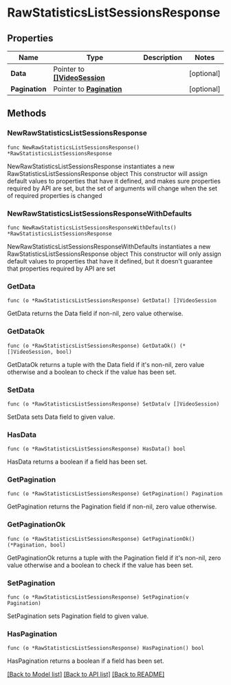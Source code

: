 # RawStatisticsListSessionsResponse

## Properties

Name | Type | Description | Notes
------------ | ------------- | ------------- | -------------
**Data** | Pointer to [**[]VideoSession**](VideoSession.md) |  | [optional] 
**Pagination** | Pointer to [**Pagination**](Pagination.md) |  | [optional] 

## Methods

### NewRawStatisticsListSessionsResponse

`func NewRawStatisticsListSessionsResponse() *RawStatisticsListSessionsResponse`

NewRawStatisticsListSessionsResponse instantiates a new RawStatisticsListSessionsResponse object
This constructor will assign default values to properties that have it defined,
and makes sure properties required by API are set, but the set of arguments
will change when the set of required properties is changed

### NewRawStatisticsListSessionsResponseWithDefaults

`func NewRawStatisticsListSessionsResponseWithDefaults() *RawStatisticsListSessionsResponse`

NewRawStatisticsListSessionsResponseWithDefaults instantiates a new RawStatisticsListSessionsResponse object
This constructor will only assign default values to properties that have it defined,
but it doesn't guarantee that properties required by API are set

### GetData

`func (o *RawStatisticsListSessionsResponse) GetData() []VideoSession`

GetData returns the Data field if non-nil, zero value otherwise.

### GetDataOk

`func (o *RawStatisticsListSessionsResponse) GetDataOk() (*[]VideoSession, bool)`

GetDataOk returns a tuple with the Data field if it's non-nil, zero value otherwise
and a boolean to check if the value has been set.

### SetData

`func (o *RawStatisticsListSessionsResponse) SetData(v []VideoSession)`

SetData sets Data field to given value.

### HasData

`func (o *RawStatisticsListSessionsResponse) HasData() bool`

HasData returns a boolean if a field has been set.

### GetPagination

`func (o *RawStatisticsListSessionsResponse) GetPagination() Pagination`

GetPagination returns the Pagination field if non-nil, zero value otherwise.

### GetPaginationOk

`func (o *RawStatisticsListSessionsResponse) GetPaginationOk() (*Pagination, bool)`

GetPaginationOk returns a tuple with the Pagination field if it's non-nil, zero value otherwise
and a boolean to check if the value has been set.

### SetPagination

`func (o *RawStatisticsListSessionsResponse) SetPagination(v Pagination)`

SetPagination sets Pagination field to given value.

### HasPagination

`func (o *RawStatisticsListSessionsResponse) HasPagination() bool`

HasPagination returns a boolean if a field has been set.


[[Back to Model list]](../README.md#documentation-for-models) [[Back to API list]](../README.md#documentation-for-api-endpoints) [[Back to README]](../README.md)


